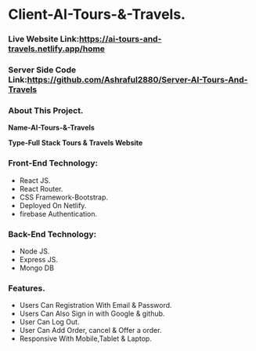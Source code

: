 # Client-AI-Tours-&-Travels.
### Live Website Link:https://ai-tours-and-travels.netlify.app/home
### Server Side Code Link:https://github.com/Ashraful2880/Server-AI-Tours-And-Travels

### About This Project.

**Name-AI-Tours-&-Travels**

**Type-Full Stack Tours & Travels Website**

### Front-End Technology:

* React JS.
* React Router.
* CSS Framework-Bootstrap.
* Deployed On Netlify.
* firebase Authentication.

### Back-End Technology:

* Node JS.
* Express JS.
* Mongo DB

### Features.

* Users Can Registration With Email & Password.
* Users Can Also Sign in with Google & github.
* User Can Log Out.
* User Can Add Order, cancel & Offer a order.
* Responsive With Mobile,Tablet & Laptop.

